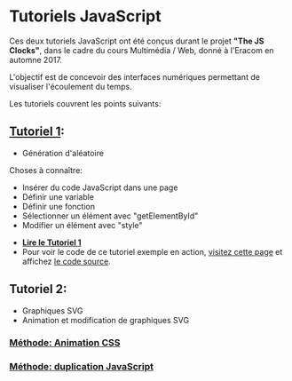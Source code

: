 # Tutoriels JavaScript

Ces deux tutoriels JavaScript ont été conçus durant le projet **"The JS Clocks"**, dans le cadre du cours Multimédia / Web, donné à l'Eracom en automne 2017.

L'objectif est de concevoir des interfaces numériques permettant de visualiser l'écoulement du temps.

Les tutoriels couvrent les points suivants: 

## [Tutoriel 1](tutoriel-1.md):
- Génération d'aléatoire

Choses à connaître:
- Insérer du code JavaScript dans une page
- Définir une variable
- Définir une fonction
- Sélectionner un élément avec "getElementById"
- Modifier un élément avec "style"

* **[Lire le Tutoriel 1](tutoriel-1.md)**
* Pour voir le code de ce tutoriel exemple en action, [visitez cette page](tutoriel-1-code) et affichez [le code source](https://github.com/eracom-gr461/tutoriels-js/blob/master/tutoriel-1-code/index.html).

## Tutoriel 2: 
- Graphiques SVG
- Animation et modification de graphiques SVG

### [Méthode: Animation CSS](tutoriel-2-code/index.html)

### [Méthode: duplication JavaScript](tutoriel-2-code/index-cercle.html)